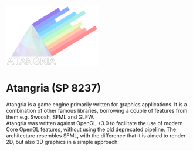 <p align="left">
  <img src="assets/atangria_logo.png" width="50%" height="50%">
</p>


# Atangria (SP 8237)
Atangria is a game engine primarily written for graphics applications. It is a combination of other famous libraries, 
borrowing a couple of features from them e.g. Swoosh, SFML and GLFW.\
Atangria was written against OpenGL +3.0 to facilitate the use of modern Core OpenGL features, 
without using the old deprecated pipeline. The architecture resembles SFML, with the difference that it is aimed to render 2D, but also 3D graphics
in a simple approach.
